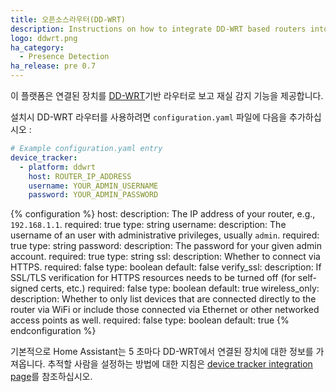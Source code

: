 ```yaml
---
title: 오픈소스라우터(DD-WRT)
description: Instructions on how to integrate DD-WRT based routers into Home Assistant.
logo: ddwrt.png
ha_category:
  - Presence Detection
ha_release: pre 0.7
---
```


이 플랫폼은 연결된 장치를 [DD-WRT](https://dd-wrt.com/)기반 라우터로 보고 재실 감지 기능을 제공합니다.

설치시 DD-WRT 라우터를 사용하려면 `configuration.yaml` 파일에 다음을 추가하십시오 :

```yaml
# Example configuration.yaml entry
device_tracker:
  - platform: ddwrt
    host: ROUTER_IP_ADDRESS
    username: YOUR_ADMIN_USERNAME
    password: YOUR_ADMIN_PASSWORD
```

{% configuration %}
host:
  description: The IP address of your router, e.g., `192.168.1.1`.
  required: true
  type: string
username:
  description: The username of an user with administrative privileges, usually `admin`.
  required: true
  type: string
password:
  description: The password for your given admin account.
  required: true
  type: string
ssl:
  description: Whether to connect via HTTPS.
  required: false
  type: boolean
  default: false
verify_ssl:
  description: If SSL/TLS verification for HTTPS resources needs to be turned off (for self-signed certs, etc.)
  required: false
  type: boolean
  default: true
wireless_only:
  description: Whether to only list devices that are connected directly to the router via WiFi or include those connected via Ethernet or other networked access points as well.
  required: false
  type: boolean
  default: true
{% endconfiguration %}

기본적으로 Home Assistant는 5 초마다 DD-WRT에서 연결된 장치에 대한 정보를 가져옵니다.
추적할 사람을 설정하는 방법에 대한 지침은 [device tracker integration page](/integrations/device_tracker/)를 참조하십시오.